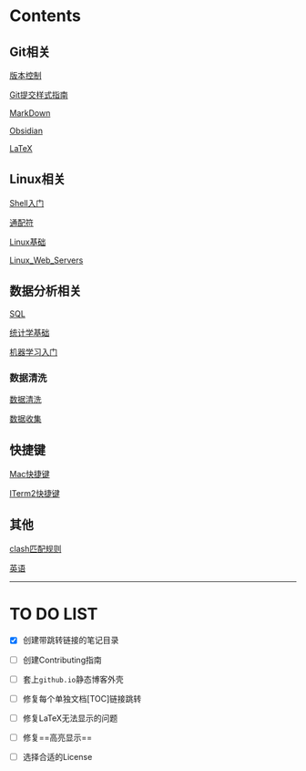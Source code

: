 # Contents

## Git相关

[版本控制](./VersionControl.md)

[Git提交样式指南](./Git提交样式指南.md)

[MarkDown](./MarkDown.md)

[Obsidian](./Obsidian.md)

[LaTeX](./Latex.md)

## Linux相关

[Shell入门](./Shell.md)

[通配符](./通配符.md)

[Linux基础](./LINUX_⌘_LINE_BASICS.md)

[Linux_Web_Servers](Linux_Web_Servers.md)

## 数据分析相关

[SQL](./SQL.md)

[统计学基础](./Statistics.md)

[机器学习入门](./MachineLearning.md)

### 数据清洗

[数据清洗](DataWrangling.md)

[数据收集](./Gather.md)

## 快捷键

[Mac快捷键](./Mac快捷键.md)

[ITerm2快捷键](./iTerm2快捷键.md)

## 其他

[clash匹配规则](./clash匹配规则.md)

[英语](./英语自学手册.md)

---

# TO DO LIST

- [x] 创建带跳转链接的笔记目录
- [ ] 创建Contributing指南
- [ ] 套上`github.io`静态博客外壳
- [ ] 修复每个单独文档[TOC]链接跳转
- [ ] 修复LaTeX无法显示的问题
- [ ] 修复==高亮显示==
- [ ] 选择合适的License



